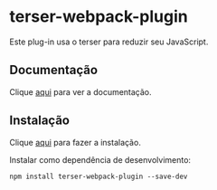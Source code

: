 # terser-webpack-plugin

Este plug-in usa o terser para reduzir seu JavaScript.

## Documentação

Clique [aqui](https://github.com/webpack-contrib/terser-webpack-plugin) para ver a documentação.

## Instalação

Clique [aqui](https://www.npmjs.com/package/terser-webpack-plugin) para fazer a instalação.

Instalar como dependência de desenvolvimento:

```
npm install terser-webpack-plugin --save-dev
```
